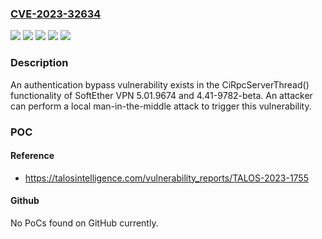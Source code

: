 ### [CVE-2023-32634](https://cve.mitre.org/cgi-bin/cvename.cgi?name=CVE-2023-32634)
![](https://img.shields.io/static/v1?label=Product&message=SoftEther%20VPN&color=blue)
![](https://img.shields.io/static/v1?label=Version&message=4.41-9782%20&color=brightgreen)
![](https://img.shields.io/static/v1?label=Version&message=4.41-9782-beta%20&color=brightgreen)
![](https://img.shields.io/static/v1?label=Version&message=5.01.9674%20&color=brightgreen)
![](https://img.shields.io/static/v1?label=Vulnerability&message=CWE-300%3A%20Channel%20Accessible%20by%20Non-Endpoint%20('Man-in-the-Middle')&color=brightgreen)

### Description

An authentication bypass vulnerability exists in the CiRpcServerThread() functionality of SoftEther VPN 5.01.9674 and 4.41-9782-beta. An attacker can perform a local man-in-the-middle attack to trigger this vulnerability.

### POC

#### Reference
- https://talosintelligence.com/vulnerability_reports/TALOS-2023-1755

#### Github
No PoCs found on GitHub currently.


